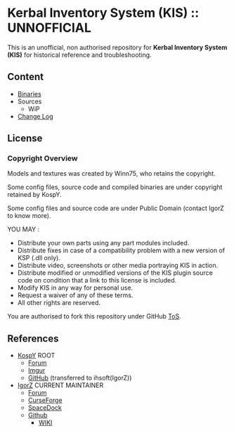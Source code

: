 # Kerbal Inventory System (KIS) :: UNNOFFICIAL

This is an unofficial, non authorised repository for **Kerbal Inventory System (KIS)** for historical reference and troubleshooting.


## Content
* [Binaries](https://github.com/net-lisias-ksph/KIS/tree/Archive)
* Sources
	+ WiP
* [Change Log](./CHANGE_LOG.md)


## License

### Copyright Overview

Models and textures was created by Winn75, who retains the copyright.

Some config files, source code and compiled binaries are under copyright retained by KospY.

Some config files and source code are under Public Domain (contact IgorZ to know more).

YOU MAY :

* Distribute your own parts using any part modules included.
* Distribute fixes in case of a compatibility problem with a new version of KSP (.dll only).
* Distribute video, screenshots or other media portraying KIS in action.
* Distribute modified or unmodified versions of the KIS plugin source code on condition that a link to this license is included.
* Modify KIS in any way for personal use.
* Request a waiver of any of these terms.
* All other rights are reserved.

You are authorised to fork this repository under GitHub [ToS](https://help.github.com/articles/github-terms-of-service/).


## References

* [KospY](https://forum.kerbalspaceprogram.com/index.php?/profile/33868-kospy/) ROOT
	+ [Forum](https://forum.kerbalspaceprogram.com/index.php?/topic/101928-112-kerbal-inventory-system-kis-1212/)
	+ [Imgur](https://imgur.com/a/6qZhG/)
	+ [GitHub](https://github.com/KospY/KIS/) (transferred to ihsoft(IgorZ)) 
* [IgorZ](https://forum.kerbalspaceprogram.com/index.php?/profile/155445-igorz/) CURRENT MAINTAINER
    + [Forum](https://forum.kerbalspaceprogram.com/index.php?/topic/149848-*/)
    + [CurseForge](https://www.curseforge.com/kerbal/ksp-mods/kerbal-inventory-system-kis)
    + [SpaceDock](https://spacedock.info/mod/1909/Kerbal%20Inventory%20System%20%28KIS%29)
    + [Github](https://github.com/ihsoft/KIS/)
    	- [WIKI](https://github.com/ihsoft/KIS.wiki) 
